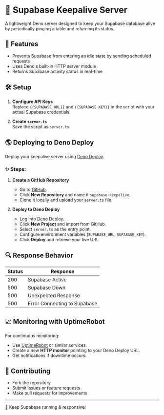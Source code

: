 # 🔄 Supabase Keepalive Server

A lightweight Deno server designed to keep your Supabase database alive by periodically pinging a table and returning its status.

## 🚀 Features
- Prevents Supabase from entering an idle state by sending scheduled requests
- Uses Deno's built-in HTTP server module
- Returns Supabase activity status in real-time

## 🛠️ Setup

1. **Configure API Keys**  
   Replace `{{SUPABASE_URL}}` and `{{SUPABASE_KEY}}` in the script with your actual Supabase credentials.

2. **Create `server.ts`**  
   Save the script as `server.ts`.

## 🌎 Deploying to Deno Deploy

Deploy your keepalive server using [Deno Deploy](https://deno.com/deploy).

### ✨ Steps:
1. **Create a GitHub Repository**  
   - Go to [GitHub](https://github.com/).
   - Click **New Repository** and name it `supabase-keepalive`.
   - Clone it locally and upload your `server.ts` file.

2. **Deploy to Deno Deploy**  
   - Log into [Deno Deploy](https://deno.com/deploy).
   - Click **New Project** and import from GitHub.
   - Select `server.ts` as the entry point.
   - Configure environment variables (`SUPABASE_URL`, `SUPABASE_KEY`).
   - Click **Deploy** and retrieve your live URL.

## 🔍 Response Behavior

| Status | Response             |
|--------|----------------------|
| 200    | Supabase Active      |
| 500    | Supabase Down        |
| 500    | Unexpected Response  |
| 500    | Error Connecting to Supabase |

## 📈 Monitoring with UptimeRobot

For continuous monitoring:
- Use [UptimeRobot](https://uptimerobot.com/) or similar services.
- Create a new **HTTP monitor** pointing to your Deno Deploy URL.
- Get notifications if downtime occurs.

## 🤝 Contributing

- Fork the repository  
- Submit issues or feature requests  
- Make pull requests for improvements  

---

🚀 Keep Supabase running & responsive!
